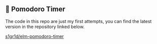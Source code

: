 ##  🍅 Pomodoro Timer

The code in this repo are just my first attempts, you can find the latest version in the repository linked below.

[s1gr1d/elm-pomodoro-timer](https://github.com/s1gr1d/elm-pomodoro-timer)